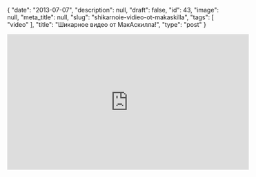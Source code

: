 {
    "date": "2013-07-07",
    "description": null,
    "draft": false,
    "id": 43,
    "image": null,
    "meta_title": null,
    "slug": "shikarnoie-vidieo-ot-makaskilla",
    "tags": [
        "video"
    ],
    "title": "Шикарное видео от МакАскилла!",
    "type": "post"
}


<iframe width="560" height="315" src="https://www.youtube.com/embed/Sv3xVOs7_No" frameborder="0" allowfullscreen></iframe>
